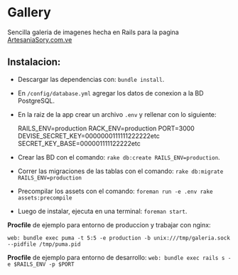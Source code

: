 # Gallery

Sencilla galeria de imagenes hecha en Rails para la pagina
[ArtesaniaSory.com.ve](http://artesaniasory.com.ve)


## Instalacion:

* Descargar las dependencias con: `bundle install`.

* En `/config/database.yml` agregar los datos de conexion a la BD PostgreSQL.

* En la raiz de la app crear un archivo `.env` y rellenar con lo siguiente:


    RAILS_ENV=production
    RACK_ENV=production
    PORT=3000
    DEVISE_SECRET_KEY=0000000111111222222etc
    SECRET_KEY_BASE=000001111122222etc


* Crear las BD con el comando: `rake db:create RAILS_ENV=production`.

* Correr las migraciones de las tablas con el comando: `rake db:migrate RAILS_ENV=production`

* Precompilar los assets con el comando: `foreman run -e .env rake assets:precompile`

* Luego de instalar, ejecuta en una terminal: `foreman start`.



**Procfile** de ejemplo para entorno de produccion y trabajar con nginx:

`web: bundle exec puma -t 5:5 -e production -b unix:///tmp/galeria.sock --pidfile /tmp/puma.pid`

**Procfile** de ejemplo para entorno de desarrollo:
`web: bundle exec rails s -e $RAILS_ENV -p $PORT`
